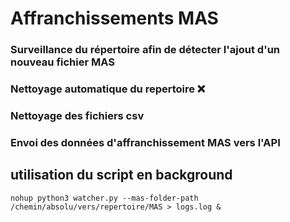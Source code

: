 # Affranchissements MAS

### Surveillance du répertoire afin de détecter l'ajout d'un nouveau fichier MAS

### Nettoyage automatique du repertoire :x:

### Nettoyage des fichiers csv

### Envoi des données d'affranchissement MAS vers l'API

## utilisation du script en background

`nohup python3 watcher.py --mas-folder-path /chemin/absolu/vers/repertoire/MAS > logs.log &`
